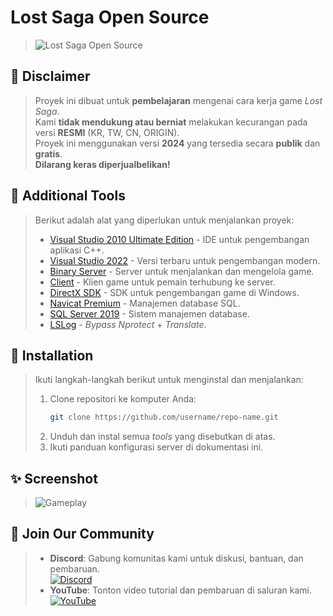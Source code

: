 # Lost Saga Open Source  
> ![Lost Saga Open Source](https://blogger.googleusercontent.com/img/b/R29vZ2xl/AVvXsEgItO26uO3c7mtlTgE6jOje-2vA9KaUiveUEeBMuTAyn8MP-Rn3sPowLx_BjfHbng4GMwiPz-Tm_0wChsm0oRuEYzXUlljDPZZPysotH5r9WIebWujFeHcP1Z8dgHCgYPqtD1gZ7e3KY58uPu-B3K6qJkMkqKh2LMOWz6tIz-0XmdZ4HPNxuTUa8HB02jlt/s16000/LosaServer.png)  

## 📜 Disclaimer  
> Proyek ini dibuat untuk **pembelajaran** mengenai cara kerja game *Lost Saga*.  
> Kami **tidak mendukung atau berniat** melakukan kecurangan pada versi **RESMI** (KR, TW, CN, ORIGIN).  
> Proyek ini menggunakan versi **2024** yang tersedia secara **publik** dan **gratis**.  
> **Dilarang keras diperjualbelikan!**  

## 🔧 Additional Tools  
> Berikut adalah alat yang diperlukan untuk menjalankan proyek:  
> - [Visual Studio 2010 Ultimate Edition](https://visualstudio.microsoft.com/vs/older-downloads/) - IDE untuk pengembangan aplikasi C++.  
> - [Visual Studio 2022](https://visualstudio.microsoft.com/vs/) - Versi terbaru untuk pengembangan modern.  
> - [Binary Server](https://mega.nz/file/vqgXRRBI#6PkRwzEFNnbF8q38nEOj1DB-KS6PeTP0BZbttCGLqh0) - Server untuk menjalankan dan mengelola game.  
> - [Client](https://drive.usercontent.google.com/download?id=1S8vh8YDZHNEJYpM7hXIRM48EZjDG2E__&export=download&authuser=0) - Klien game untuk pemain terhubung ke server.  
> - [DirectX SDK](https://developer.microsoft.com/en-us/windows/downloads/windows-sdk/) - SDK untuk pengembangan game di Windows.  
> - [Navicat Premium](https://cdn.discordapp.com/attachments/1102622792534470747/1102623065852092436/Navicat_16_Premium.rar?ex=67493a00&is=6747e880&hm=94df1141cd94ee813a1503020cf33f5dca75afa840e354813423bf6c1d99cd17&) - Manajemen database SQL.  
> - [SQL Server 2019](https://cdn.discordapp.com/attachments/1102622792534470747/1102623156201590846/SQL2019-SSEI-Expr.exe?ex=67493a16&is=6747e896&hm=5b6a61b48313c7c7b9c561bed7806ca400f22e96a22169e19641cb6eea8d9641&) - Sistem manajemen database.  
> - [LSLog](https://mega.nz/file/i3ZlhKrQ#RSEWSb5AZYFaCz62r0LuE_E1gxxH1UrperfHQk2ZYig) - *Bypass Nprotect* + *Translate*.  

## 🚀 Installation  
> Ikuti langkah-langkah berikut untuk menginstal dan menjalankan:  
> 1. Clone repositori ke komputer Anda:  
>    ```bash  
>    git clone https://github.com/username/repo-name.git  
>    ```  
> 2. Unduh dan instal semua *tools* yang disebutkan di atas.  
> 3. Ikuti panduan konfigurasi server di dokumentasi ini.  

## ✨ Screenshot  
> ![Gameplay](https://via.placeholder.com/800x400.png?text=Gameplay+Example)  

## 🤝 Join Our Community  
> - **Discord**: Gabung komunitas kami untuk diskusi, bantuan, dan pembaruan.  
>   [![Discord](https://img.shields.io/badge/Discord-Join%20Us-blue?logo=discord&style=for-the-badge)](https://discord.gg/b5MeZxYEZf)  
> - **YouTube**: Tonton video tutorial dan pembaruan di saluran kami.  
>   [![YouTube](https://img.shields.io/badge/YouTube-Subscribe-red?logo=youtube&style=for-the-badge)](https://www.youtube.com/@lsfdyt)  
